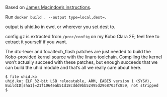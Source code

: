 Based on [James Macindoeʼs instructions](https://github.com/jmacindoe/kobo-kernel-modules/blob/main/Kobo%20Mark%2010%20-%20Clara%202E/README.md).

Run `docker build . --output type=local,dest=.`

output is uhid.ko in cwd, or wherever you set dest to.

config.gz is extracted from `/proc/config` on my Kobo Clara 2E; feel free to extract it yourself if you want.

The dtc-lexer and focaltech_flash patches are just needed to build the Kobo-provided kernel source with the linaro toolchain. Compiling the kernel wonʼt actually succeed with these patches, but enough succeeds that we can build the uhid module and thatʼs all we really care about here.

```
$ file uhid.ko
uhid.ko: ELF 32-bit LSB relocatable, ARM, EABI5 version 1 (SYSV), BuildID[sha1]=21f1064eab51d18cddd9bb52495d2968703fc859, not stripped
$ 
```
